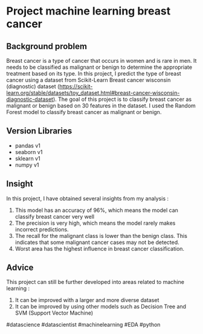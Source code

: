 # Project machine learning breast cancer
## Background problem
Breast cancer is a type of cancer that occurs in women and is rare in men. It needs to be classified as malignant or benign to determine the appropriate treatment based on its type. In this project, I predict the type of breast cancer using a dataset from Scikit-Learn Breast cancer wisconsin (diagnostic) dataset (https://scikit-learn.org/stable/datasets/toy_dataset.html#breast-cancer-wisconsin-diagnostic-dataset). The goal of this project is to classify breast cancer as malignant or benign based on 30 features in the dataset. I used the Random Forest model to classify breast cancer as malignant or benign.

## Version Libraries
- pandas v1
- seaborn v1
- sklearn v1
- numpy v1

## Insight 
In this project, I have obtained several insights from my analysis :
1. This model has an accuracy of 96%, which means the model can classify breast cancer very well
2. The precision is very high, which means the model rarely makes incorrect predictions.
3. The recall for the malignant class is lower than the benign class. This indicates that some malignant cancer cases may not be detected.
4. Worst area has the highest influence in breast cancer classification.
   
## Advice
This project can still be further developed into areas related to machine learning :
1. It can be improved with a larger and more diverse dataset
2. It can be improved by using other models such as Decision Tree and SVM (Support Vector Machine)

#datascience #datascientist #machinelearning #EDA #python
